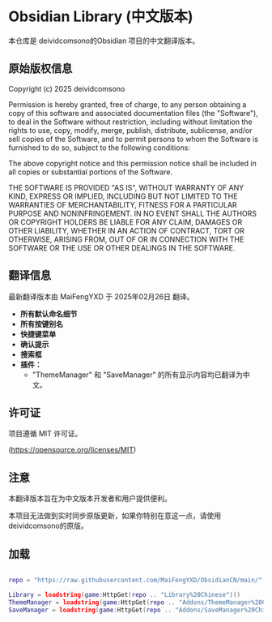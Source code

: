 # Obsidian Library (中文版本)

本仓库是 deividcomsono的Obsidian 项目的中文翻译版本。

## 原始版权信息

Copyright (c) 2025 deividcomsono

Permission is hereby granted, free of charge, to any person obtaining a copy of this software and associated documentation files (the "Software"), to deal in the Software without restriction, including without limitation the rights to use, copy, modify, merge, publish, distribute, sublicense, and/or sell copies of the Software, and to permit persons to whom the Software is furnished to do so, subject to the following conditions:

The above copyright notice and this permission notice shall be included in all copies or substantial portions of the Software.

THE SOFTWARE IS PROVIDED "AS IS", WITHOUT WARRANTY OF ANY KIND, EXPRESS OR IMPLIED, INCLUDING BUT NOT LIMITED TO THE WARRANTIES OF MERCHANTABILITY, FITNESS FOR A PARTICULAR PURPOSE AND NONINFRINGEMENT. IN NO EVENT SHALL THE AUTHORS OR COPYRIGHT HOLDERS BE LIABLE FOR ANY CLAIM, DAMAGES OR OTHER LIABILITY, WHETHER IN AN ACTION OF CONTRACT, TORT OR OTHERWISE, ARISING FROM, OUT OF OR IN CONNECTION WITH THE SOFTWARE OR THE USE OR OTHER DEALINGS IN THE SOFTWARE.

## 翻译信息

最新翻译版本由 MaiFengYXD 于 2025年02月26日 翻译。

* **所有默认命名细节**
* **所有按键别名**
* **快捷键菜单**
* **确认提示**
* **搜索框**
* **插件：**
    * "ThemeManager" 和 "SaveManager" 的所有显示内容均已翻译为中文。

## 许可证

项目遵循 MIT 许可证。

(https://opensource.org/licenses/MIT)

## 注意

本翻译版本旨在为中文版本开发者和用户提供便利。

本项目无法做到实时同步原版更新，如果你特别在意这一点，请使用deividcomsono的原版。

## 加载

``` lua

repo = "https://raw.githubusercontent.com/MaiFengYXD/ObsidianCN/main/"

Library = loadstring(game:HttpGet(repo .. "Library%20Chinese")()
ThemeManager = loadstring(game:HttpGet(repo .. "Addons/ThemeManager%20Chinese.lua")()
SaveManager = loadstring(game:HttpGet(repo .. "Addons/SaveManager%20Chinese.lua")()

```
